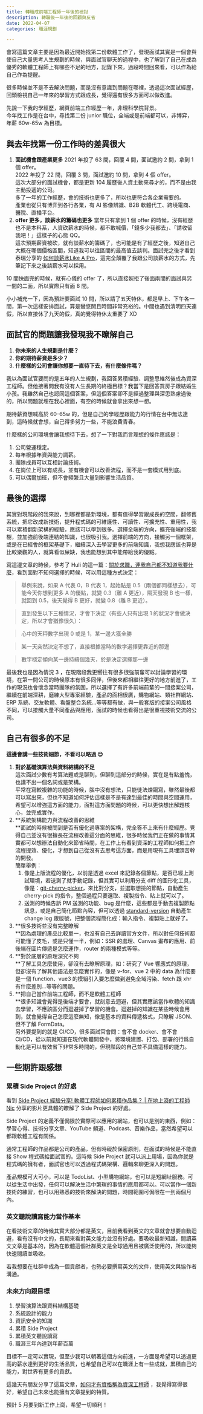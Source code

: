 ```yaml
---
title: 轉職成前端工程師一年後的檢討
description: 轉職後一年後的回顧與反省
date: 2022-04-07
categories: 職涯規劃

---
```


會寫這篇文章主要是因為最近開始找第二份軟體工作了，發現面試其實是一個會與使自己大量思考人生規劃的時候，與面試官聊天的過程中，也了解到了自己在成為優秀的軟體工程師上有哪些不足的地方，記錄下來，過段時間回來看，可以作為給自己作為提醒。

很多時候並不是不去解決問題，而是沒有意識到問題在哪裡，透過這次面試經歷，回頭檢視自己一年來的學習方式跟成長，覺得還有很多方面可以做改進。

先說一下我的學經歷，網頁前端工作經歷一年，非理科學院背景。  
今年找工作是在台中，尋找第二份 junior 職位，全端或是前端都可以，非博弈，年薪 60w-65w 為目標。

## 與去年找第一份工作時的差異很大

1. **面試機會跟產業更多**
    2021 年投了 63 間，回覆 4 間，面試邀約 2 間，拿到 1個 offer。  
    2022 年投了 22 間，回覆 3 間，面試邀約 10 間，拿到 4 個 offer。  
    這次大部分的面試機會，都是更新 104 履歷後人資主動來尋才的，而不是由我主動投遞的公司。  
    多了一年的工作經歷，會的技術也更多了，所以也更符合各企業需要的。  
    產業也從只有博弈到各行各業，有 AI 影像辨識、B2B 軟體代工、跨境電商、醫院、直播平台。
2. **offer 更多，談薪水的籌碼也更多**
    當年只有拿到 1 個 offer 的時候，沒有經歷也不是本科系，人資砍薪水的時候，都不敢喊價，「錢多少我都去」、「請收留我吧！」這樣子的心態 QQ。  
    這次預期薪資被砍，就有談薪水的籌碼了，也可能是有了經歷之後，知道自己大概在哪個價格區間，知道我可以往區間的最高值去談判。面試完之後才看到泰瑞分享的 [如何談薪水Like A Pro](https://www.youtube.com/watch?v=OjaK7nmCYCo&t=93s)，這完全顛覆了我跟公司談薪水的方式，先筆記下來之後談薪水可以採用。

10 間快面完的時候，就有心儀的 offer 了，所以直接婉拒了後面兩間的面試與另一間的二面，所以實際只有面 8 間。

小小補充一下，因為預計要面試 10 間，所以請了五天特休，都是早上、下午各一間，第一次這樣安排面試，算是蠻悠閒且時間非常充裕的。中間也遇到清明四天連假，所以直接休了九天的假，真的覺得特休太重要了 XD

## 面試官的問題讓我發現我不瞭解自己

1. **你未來的人生規劃是什麼？**
2. **你的期待薪資是多少？**
3. **什麼樣的公司會讓你想要一直待下去，有什麼條件嗎？**

我以為面試官要問的是五年的人生規劃，我回答累積經驗、調整思維然後成為資深工程師。但他接著問我有沒有人生長期的終極目標？我當下是回答買房子跟結婚生小孩。我雖然自己也認同這個答案，但這個答案卻不是經過整理與深思熟慮過後的，所以問題就埋在我心裡面，有空的時候就會拿出來想一想。

期待薪資想喊高於 60–65w 的，但是自己的學經歷跟能力的行情在台中無法達到，這時候就會想，自己得多努力一些，不能浪費青春。

什麼樣的公司環境會讓我想待下去，想了一下對我而言理想的條件應該是：

1. 公司營運穩定。
2. 每年根據年資與能力調薪。
3. 團隊成員可以互相討論技術。
4. 在崗位上可以有成長，並有機會可以改善流程，而不是一套模式用到底。
5. 可以偶爾加班，但不會頻繁且大量到影響生活品質。

## 最後的選擇

其實對現階段的我來說，到哪裡都是新環境，都有值得學習跟成長的空間，翻修舊系統，把它改成新技術，提升程式碼的可維護性、可讀性、可擴充性、重用性，我可以累積翻新架構的經驗，應該可以學到很多。選擇全端的方向，擴充後端的技能樹，並加強前後端連結的知識，也很吸引我。選擇前端的方向，接觸另一個框架，或是在已經會的框架基礎下，繼續深入去學習更多的前端知識，我想我應該也算是比較樂觀的人，就算看似屎缺，我也能想到其中能帶給我的優點。

寫這邊文章的時候，參考了 Huli 的這一篇：[關於求職，連我自己都不知道我要什麼](https://medium.com/@hulitw/i-dont-know-what-i-want-about-career-383bee0be733)，看到面對不知何選擇的時候，可以用這種方式決定：

> 舉例來說，如果 A 代表 0，B 代表 1，起始點是 0.5（兩個都同樣想去），可能今天你想到更多 A 的優點，就變 0.3（離 A 更近），隔天發現 B 也一樣，就回到 0.5，後天覺得 B 更好，就變 0.8（離 B 更近）。

> 直到發生以下三種情況，才會下決定（有些人只有出現 1 的狀況才會做決定，所以才會猶豫很久）：

> 心中的天秤數字出現 0 或是 1，某一邊大獲全勝

> 某一天突然決定不想了，直接根據當時的數字選擇更靠近的那邊

> 數字穩定傾向某一邊持續個幾天，於是決定選擇那一邊

最後我也是因為情況 3 ，在現階段我更嚮往有很多很強前輩可以討論學習的環境，在第一間公司的時候原本有很多同伴，但後來都相繼往更好的地方前進了，工作的現況也會懷念當時團隊的氛圍，所以選擇了有許多前端前輩的一間接案公司，繼續在前端深耕，磨練大型專案經驗，產品的面相很廣，購物網站、類社群網站、ERP 系統、交友軟體、看盤整合系統…等等都有做，與一般套版的接案公司風格不同，可以接觸大量不同產品與應用，面試的時候也看得出是很重視技術交流的公司。

## 自己有很多的不足

**這邊會講一些技術細節，不看可以略過 😌**

1. **對於基礎演算法與資料結構的不足**  
    這次面試少數有考算法題或是聊到，但聊到這部分的時候，實在是有點羞愧，也講不出一個名詞或是架構。  
    平常在寫較複雜的功能的時候，腦中沒有想法，只能徒法煉鋼寫，雖然最後都可以寫出來，但也不知道如何評估這樣是不是有達到最佳的時間與空間運用，希望可以增強這方面的能力，面對這方面問題的時候，可以更快想出解題核心，並完成實作。
2. **系統架構能力與流程改善的思維  
    **面試的時候被問到是否有優化過專案的架構，完全答不上來有什麼經歷。覺得自己並沒有很擅長在流程改善這分面的思維，很多時候我們正在做的事情其實都可以想辦法自動化來節省時間，在工作上有看到資深的工程師如何把工作流程提效、優化，才想到自己從沒有去思考這方面，而是用現有工具埋頭苦幹的開發。  
    簡單舉例：  
    1. 像是上版流程的優化，以前是透過 excel 來記錄各個節點，是否已經上測試環境，若送測了就手動記錄，但其實可以利用分支 diff 的圖形化工具，像是：[git-cherry-picker](https://iendeavor.github.io/git-cherry-picker/#/cherry-pick)，來比對分支，並選取想撿的節點，自動產生 cherry-pick 的指令，整個過程只要選取、複製指令、貼上就可以了。  
    2. 送測的時候告訴 PM 送測的功能、bug 是什麼，這些都是手動去複製節點訊息，或是自己簡化節點內容，但可以透過 [standard-version](https://github.com/conventional-changelog/standard-version) 自動產生 change log 跟版號，把整個流程簡化成：輸入指令、複製貼上就好了。
3. **很多技術並沒有完整瞭解  
    **因為處理的產品比較單一，也沒有自己去詳讀官方文件，所以對任何技術都可能懂了皮毛，或是只懂一半，例如：SSR 的處理、Canvas 畫布的應用、前後端在圖片傳遞是怎麼運作，router 的兩種模式等等。
4. **對於底層的原理深究不夠  
    **了解工具怎麼使用，卻沒有去瞭解原理，如：研究了 Vue 響應式的原理，但卻沒有了解其他語法是怎麼實作的，像是 v-for、vue 2 中的 data 為什麼要是一個 function、vue3 的模組引入要怎麼做到避免全域污染、fetch 跟 xhr 有什麼差別…等等的問題。
5. **把自己當作前端工程師，而不是軟體工程師  
    **很多知識會覺得是後端才要會，就刻意去迴避，但其實應該當作軟體的知識去學習，不應該區分而迴避掉了學習的機會。迴避掉的知識在某些時候會用到，就會覺得自己怎麼這麼無知，像是基本的資料傳遞格式，只瞭解 JSON、但不了解 FormData。  
    另外要提到的就是 CI/CD，很多面試官會問：會不會 docker、會不會 CI/CD，從以前就知道在現代軟體開發中，將環境建置、打包、部署的行爲自動化是可以有效省下非常多時間的，但現階段的自己並不具備這樣的能力。

## 一些期許跟感想

### 累積 Side Project 的好處

看到 [Side Project 經驗分享! 軟體工程師如何累積作品集？ | 在地上滾的工程師 Nic](https://www.youtube.com/watch?v=FLHqG9g67w0&t=762s) 分享的影片更具體的瞭解了 Side Project 的好處。

Side Project 的定義不僅侷限於實際可以應用的網站，也可以是別的東西，例如：學習心得、技術分享文章、YouTube 頻道、Podcast、音樂作品，當然希望可以都跟軟體工程有關係。

通常工程師的作品都是公司的產品，但有時礙於保密原則，在面試的時候是不能直接 Show 程式碼給面試官的。這時候 Side Project 就可以派上用場，因為你就是程式碼的擁有者，面試官也可以透過程式碼架構、邏輯來聊更深入的問題。

產品規模可大可小，可以是 TodoList、小型購物網站，也可以是短網址服務。可以從生活中出發，任何可以解決生活中繁瑣的事情的應用都可以。可以當作一個新技術的練習，也可以用熟悉的技術來解決的問題，時間範圍可侷限在一到兩個月內。

### 英文聽說讀寫能力當作基本

在看技術文章的時候其實大部分都是英文，目前我看到英文的文章就會想要自動迴避，看有沒有中文的，長期來看對英文能力並沒有好處。要吸收最新知識，閱讀英文文章是基本的，因為在軟體這個社群英文是全球通用且被廣泛使用的，所以能夠快速閱讀並吸收。

若我想要在社群中成為一個貢獻者，也勢必要撰寫英文的文件，使用英文與協作者溝通。

### 未來方向跟目標

1. 學習演算法跟資料結構基礎
2. 系統設計的能力
3. 資訊安全的知識
4. 累積 Side Project
5. 累積英文聽說讀寫
6. 職涯三年內達到年薪百萬

目標不一定可以實現，但至少我可以朝著這個方向前進，一方面是希望可以透過更高的薪水達到更好的生活品質，也希望自己可以在職涯上有一些成就，累積自己的能力，對世界有更多的貢獻。

這幾天有朋友分享了這篇文章，[如何才有資格稱為資深工程師](https://jaceju.net/be-a-senior-engineer/) ，我覺得寫得很好，希望自己未來也能擁有文章提到的特質。

預計 5 月要到新工作上崗，希望一切順利！
